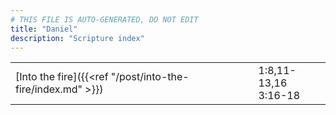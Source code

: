 ```yaml
---
# THIS FILE IS AUTO-GENERATED, DO NOT EDIT
title: "Daniel"
description: "Scripture index"
---
```


|  |  |
| --- | --- |
| [Into the fire]({{<ref "/post/into-the-fire/index.md" >}}) | 1:8,11-13,16 <br/> 3:16-18 |
